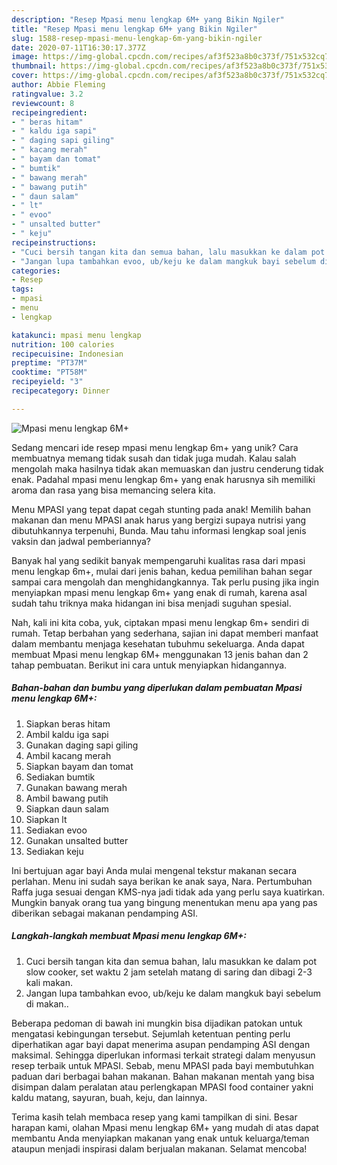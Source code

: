 ```yaml
---
description: "Resep Mpasi menu lengkap 6M+ yang Bikin Ngiler"
title: "Resep Mpasi menu lengkap 6M+ yang Bikin Ngiler"
slug: 1588-resep-mpasi-menu-lengkap-6m-yang-bikin-ngiler
date: 2020-07-11T16:30:17.377Z
image: https://img-global.cpcdn.com/recipes/af3f523a8b0c373f/751x532cq70/mpasi-menu-lengkap-6m-foto-resep-utama.jpg
thumbnail: https://img-global.cpcdn.com/recipes/af3f523a8b0c373f/751x532cq70/mpasi-menu-lengkap-6m-foto-resep-utama.jpg
cover: https://img-global.cpcdn.com/recipes/af3f523a8b0c373f/751x532cq70/mpasi-menu-lengkap-6m-foto-resep-utama.jpg
author: Abbie Fleming
ratingvalue: 3.2
reviewcount: 8
recipeingredient:
- " beras hitam"
- " kaldu iga sapi"
- " daging sapi giling"
- " kacang merah"
- " bayam dan tomat"
- " bumtik"
- " bawang merah"
- " bawang putih"
- " daun salam"
- " lt"
- " evoo"
- " unsalted butter"
- " keju"
recipeinstructions:
- "Cuci bersih tangan kita dan semua bahan, lalu masukkan ke dalam pot slow cooker, set waktu 2 jam setelah matang di saring dan dibagi 2-3 kali makan."
- "Jangan lupa tambahkan evoo, ub/keju ke dalam mangkuk bayi sebelum di makan.."
categories:
- Resep
tags:
- mpasi
- menu
- lengkap

katakunci: mpasi menu lengkap 
nutrition: 100 calories
recipecuisine: Indonesian
preptime: "PT37M"
cooktime: "PT58M"
recipeyield: "3"
recipecategory: Dinner

---
```



![Mpasi menu lengkap 6M+](https://img-global.cpcdn.com/recipes/af3f523a8b0c373f/751x532cq70/mpasi-menu-lengkap-6m-foto-resep-utama.jpg)

Sedang mencari ide resep mpasi menu lengkap 6m+ yang unik? Cara membuatnya memang tidak susah dan tidak juga mudah. Kalau salah mengolah maka hasilnya tidak akan memuaskan dan justru cenderung tidak enak. Padahal mpasi menu lengkap 6m+ yang enak harusnya sih memiliki aroma dan rasa yang bisa memancing selera kita.

Menu MPASI yang tepat dapat cegah stunting pada anak! Memilih bahan makanan dan menu MPASI anak harus yang bergizi supaya nutrisi yang dibutuhkannya terpenuhi, Bunda. Mau tahu informasi lengkap soal jenis vaksin dan jadwal pemberiannya?

Banyak hal yang sedikit banyak mempengaruhi kualitas rasa dari mpasi menu lengkap 6m+, mulai dari jenis bahan, kedua pemilihan bahan segar sampai cara mengolah dan menghidangkannya. Tak perlu pusing jika ingin menyiapkan mpasi menu lengkap 6m+ yang enak di rumah, karena asal sudah tahu triknya maka hidangan ini bisa menjadi suguhan spesial.


Nah, kali ini kita coba, yuk, ciptakan mpasi menu lengkap 6m+ sendiri di rumah. Tetap berbahan yang sederhana, sajian ini dapat memberi manfaat dalam membantu menjaga kesehatan tubuhmu sekeluarga. Anda dapat membuat Mpasi menu lengkap 6M+ menggunakan 13 jenis bahan dan 2 tahap pembuatan. Berikut ini cara untuk menyiapkan hidangannya.

<!--inarticleads1-->

##### Bahan-bahan dan bumbu yang diperlukan dalam pembuatan Mpasi menu lengkap 6M+:

1. Siapkan  beras hitam
1. Ambil  kaldu iga sapi
1. Gunakan  daging sapi giling
1. Ambil  kacang merah
1. Siapkan  bayam dan tomat
1. Sediakan  bumtik
1. Gunakan  bawang merah
1. Ambil  bawang putih
1. Siapkan  daun salam
1. Siapkan  lt
1. Sediakan  evoo
1. Gunakan  unsalted butter
1. Sediakan  keju


Ini bertujuan agar bayi Anda mulai mengenal tekstur makanan secara perlahan. Menu ini sudah saya berikan ke anak saya, Nara. Pertumbuhan Raffa juga sesuai dengan KMS-nya jadi tidak ada yang perlu saya kuatirkan. Mungkin banyak orang tua yang bingung menentukan menu apa yang pas diberikan sebagai makanan pendamping ASI. 

<!--inarticleads2-->

##### Langkah-langkah membuat Mpasi menu lengkap 6M+:

1. Cuci bersih tangan kita dan semua bahan, lalu masukkan ke dalam pot slow cooker, set waktu 2 jam setelah matang di saring dan dibagi 2-3 kali makan.
1. Jangan lupa tambahkan evoo, ub/keju ke dalam mangkuk bayi sebelum di makan..


Beberapa pedoman di bawah ini mungkin bisa dijadikan patokan untuk mengatasi kebingungan tersebut. Sejumlah ketentuan penting perlu diperhatikan agar bayi dapat menerima asupan pendamping ASI dengan maksimal. Sehingga diperlukan informasi terkait strategi dalam menyusun resep terbaik untuk MPASI. Sebab, menu MPASI pada bayi membutuhkan paduan dari berbagai bahan makanan. Bahan makanan mentah yang bisa disimpan dalam peralatan atau perlengkapan MPASI food container yakni kaldu matang, sayuran, buah, keju, dan lainnya. 

Terima kasih telah membaca resep yang kami tampilkan di sini. Besar harapan kami, olahan Mpasi menu lengkap 6M+ yang mudah di atas dapat membantu Anda menyiapkan makanan yang enak untuk keluarga/teman ataupun menjadi inspirasi dalam berjualan makanan. Selamat mencoba!
